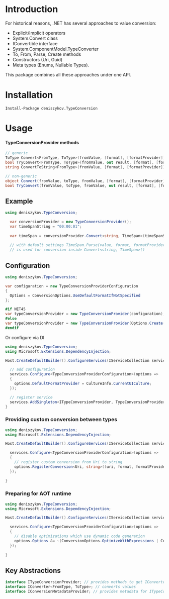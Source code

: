 Introduction
============
For historical reasons, .NET has several approaches to value conversion:
- Explicit/Implicit operators
- System.Convert class 
- IConvertible interface
- System.ComponentModel.TypeConverter
- To, From, Parse, Create methods
- Constructors (Uri, Guid)
- Meta types (Enums, Nullable Types).

This package combines all these approaches under one API. 

Installation
============
```
Install-Package deniszykov.TypeConversion 
```

Usage
============

#### TypeConversionProvider methods
```csharp
// generic
ToType Convert<FromType, ToType>(fromValue, [format], [formatProvider]);
bool TryConvert<FromType, ToType>(fromValue, out result, [format], [formatProvider]);
string ConvertToString<FromType>(fromValue, [format], [formatProvider]);

// non-generic
object Convert(fromValue, toType, fromValue, [format], [formatProvider]);
bool TryConvert(fromValue, toType, fromValue, out result, [format], [formatProvider]);
```

## Example
```csharp
using deniszykov.TypeConversion;

  var conversionProvider = new TypeConversionProvider();
  var timeSpanString = "00:00:01";
  
  var timeSpan = conversionProvider.Convert<string, TimeSpan>(timeSpanString);
  
  // with default settings TimeSpan.Parse(value, format, formatProvider) 
  // is used for conversion inside Convert<string, TimeSpan>()
```

## Configuration
```csharp
using deniszykov.TypeConversion;

var configuration = new TypeConversionProviderConfiguration
{
  Options = ConversionOptions.UseDefaultFormatIfNotSpecified
};

#if NET45
var typeConversionProvider = new TypeConversionProvider(configuration);
#else
var typeConversionProvider = new TypeConversionProvider(Options.Create(configuration));
#endif
```
Or configure via DI
```csharp
using deniszykov.TypeConversion;
using Microsoft.Extensions.DependencyInjection;

Host.CreateDefaultBuilder().ConfigureServices(IServiceCollection services) => {

  // add configuration
  services.Configure<TypeConversionProviderConfiguration>(options =>
  {
    options.DefaultFormatProvider = CultureInfo.CurrentUICulture;
  });

  // register service
  services.AddSingleton<ITypeConversionProvider, TypeConversionProvider>();
}
```

### Providing custom conversion between types
```csharp
using deniszykov.TypeConversion;
using Microsoft.Extensions.DependencyInjection;

Host.CreateDefaultBuilder().ConfigureServices(IServiceCollection services) => {

  services.Configure<TypeConversionProviderConfiguration>(options =>
  {
    // register custom conversion from Uri to string
    options.RegisterConversion<Uri, string>((uri, format, formatProvider) => uri.OriginalString);
  });
  
}
```

### Preparing for AOT runtime
```csharp
using deniszykov.TypeConversion;
using Microsoft.Extensions.DependencyInjection;

Host.CreateDefaultBuilder().ConfigureServices(IServiceCollection services) => {

  services.Configure<TypeConversionProviderConfiguration>(options =>
  {
    // disable optimizations which use dynamic code generation
    options.Options &= ~(ConversionOptions.OptimizeWithExpressions | ConversionOptions.OptimizeWithGenerics);
  });
  
}
```

## Key Abstractions

```csharp
interface ITypeConversionProvider; // provides methods to get IConverter
interface IConverter<FromType, ToType>; // converts values
interface IConversionMetadataProvider; // provides metadata for ITypeConversionProvider
```


